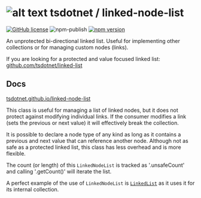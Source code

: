 # ![alt text](https://avatars1.githubusercontent.com/u/64487547?s=30 "tsdotnet") tsdotnet / linked-node-list

[![GitHub license](https://img.shields.io/badge/license-MIT-blue.svg?style=flat-square)](https://github.com/tsdotnet/linked-node-list/blob/master/LICENSE)
![npm-publish](https://github.com/tsdotnet/linked-node-list/workflows/npm-publish/badge.svg)
[![npm version](https://img.shields.io/npm/v/@tsdotnet/linked-node-list.svg?style=flat-square)](https://www.npmjs.com/package/@tsdotnet/linked-node-list)

An unprotected bi-directional linked list. Useful for implementing other collections or for managing custom nodes (links).

If you are looking for a protected and value focused linked list:
[github.com/tsdotnet/linked-list](https://github.com/tsdotnet/linked-list/)

## Docs

[tsdotnet.github.io/linked-node-list](https://tsdotnet.github.io/linked-node-list/classes/_linkednodelist_.linkednodelist.html)

This class is useful for managing a list of linked nodes, but it does not protect against modifying individual links.
If the consumer modifies a link (sets the previous or next value) it will effectively break the collection.

It is possible to declare a node type of any kind as long as it contains a previous and next value that can reference another node.
Although not as safe as a protected linked list, this class has less overhead and is more flexible.

The count (or length) of this `LinkedNodeList` is tracked as '.unsafeCount' and calling '.getCount()' will iterate the list.

A perfect example of the use of `LinkedNodeList` is [`LinkedList`](https://github.com/tsdotnet/linked-list/) as it uses it for its internal collection.
